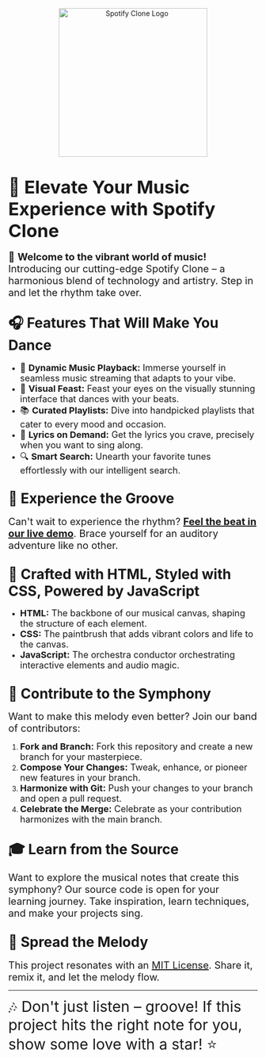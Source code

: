 <div align="center">
  <img src="preview.png" alt="Spotify Clone Logo" width="300">
</div>

# <span style="font-size: 36px">🎵 Elevate Your Music Experience with Spotify Clone</span>

<span style="font-size: 20px">🚀 **Welcome to the vibrant world of music!** Introducing our cutting-edge Spotify Clone – a harmonious blend of technology and artistry. Step in and let the rhythm take over.</span>

## <span style="font-size: 28px">🎧 Features That Will Make You Dance</span>

- <span style="font-size: 18px">🎉 **Dynamic Music Playback:** Immerse yourself in seamless music streaming that adapts to your vibe.</span>
- <span style="font-size: 18px">🎨 **Visual Feast:** Feast your eyes on the visually stunning interface that dances with your beats.</span>
- <span style="font-size: 18px">📚 **Curated Playlists:** Dive into handpicked playlists that cater to every mood and occasion.</span>
- <span style="font-size: 18px">🎤 **Lyrics on Demand:** Get the lyrics you crave, precisely when you want to sing along.</span>
- <span style="font-size: 18px">🔍 **Smart Search:** Unearth your favorite tunes effortlessly with our intelligent search.</span>

## <span style="font-size: 28px">🎉 Experience the Groove</span>

<span style="font-size: 20px">Can't wait to experience the rhythm? **[Feel the beat in our live demo](https://prakritiojha11.github.io/)**. Brace yourself for an auditory adventure like no other.</span>

## <span style="font-size: 28px">🎨 Crafted with HTML, Styled with CSS, Powered by JavaScript</span>

- <span style="font-size: 18px">**HTML:** The backbone of our musical canvas, shaping the structure of each element.</span>
- <span style="font-size: 18px">**CSS:** The paintbrush that adds vibrant colors and life to the canvas.</span>
- <span style="font-size: 18px">**JavaScript:** The orchestra conductor orchestrating interactive elements and audio magic.</span>

## <span style="font-size: 28px">🤝 Contribute to the Symphony</span>

<span style="font-size: 20px">Want to make this melody even better? Join our band of contributors:</span>

1. <span style="font-size: 18px">**Fork and Branch:** Fork this repository and create a new branch for your masterpiece.</span>
2. <span style="font-size: 18px">**Compose Your Changes:** Tweak, enhance, or pioneer new features in your branch.</span>
3. <span style="font-size: 18px">**Harmonize with Git:** Push your changes to your branch and open a pull request.</span>
4. <span style="font-size: 18px">**Celebrate the Merge:** Celebrate as your contribution harmonizes with the main branch.</span>

## <span style="font-size: 28px">🎓 Learn from the Source</span>

<span style="font-size: 20px">Want to explore the musical notes that create this symphony? Our source code is open for your learning journey. Take inspiration, learn techniques, and make your projects sing.</span>

## <span style="font-size: 28px">🎵 Spread the Melody</span>

<span style="font-size: 20px">This project resonates with an [MIT License](LICENSE). Share it, remix it, and let the melody flow.</span>

---

<span style="font-size: 30px">🎶 Don't just listen – groove! If this project hits the right note for you, show some love with a star! ⭐</span>
